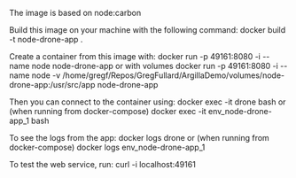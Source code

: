 The image is based on node:carbon

Build this image on your machine with the following command:
docker build -t node-drone-app .

Create a container from this image with:
docker run -p 49161:8080 -i --name node node-drone-app
or with volumes
docker run -p 49161:8080 -i --name node -v /home/gregf/Repos/GregFullard/ArgillaDemo/volumes/node-drone-app:/usr/src/app  node-drone-app

Then you can connect to the container using:
docker exec -it drone bash
or (when running from docker-compose)
docker exec -it env_node-drone-app_1 bash

To see the logs from the app:
docker logs drone
or (when running from docker-compose)
docker logs env_node-drone-app_1

To test the web service, run:
curl -i localhost:49161
